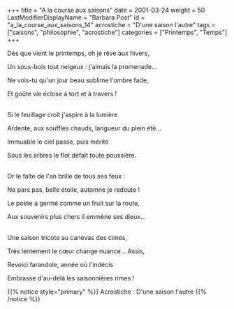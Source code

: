 +++
title = "A la course aux saisons"
date = 2001-03-24
weight = 50
LastModifierDisplayName = "Barbara Post"
id = "a_la_course_aux_saisons_14"
acrostiche = "D'une saison l'autre"
tags = ["saisons", "philosophie", "acrostiche"]
categories = ["Printemps", "Temps"]
+++

Dès que vient le printemps, oh je rêve aux hivers,

Un sous-bois tout neigeux : j'aimais la promenade...

Ne vois-tu qu'un jour beau sublime l'ombre fade,

Et goûte vie éclose à tort et à travers !

 \
Si le feuillage croît j'aspire à la lumière

Ardente, aux souffles chauds, langueur du plein été...

Immuable le ciel passe, puis mérité

Sous les arbres le flot défait toute poussière.

 \
Or le faîte de l'an brille de tous ses feux :

Ne pars pas, belle étoile, automne je redoute !

Le poète a germé comme un fruit sur la route,

Aux souvenirs plus chers il emmène ses dieux...

 \
Une saison tricote au canevas des cimes,

Très lentement le cœur change nuance... Assis,

Revoici farandole, année où l'indécis

Embrasse d'au-delà les saisonnières rimes !

{{% notice style="primary" %}}
Acrostiche : D'une saison l'autre
{{% /notice %}}
